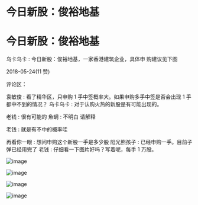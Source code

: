 # 今日新股：俊裕地基

# 今日新股：俊裕地基

乌卡乌卡 : 今日新股：俊裕地基，一家香港建筑企业，具体申 购建议见下图

2018-05-24(11 赞)

评论区：

袁敏俊 : 看了精华区，只申购 1 手中签概率大。如果申购多手中签是否会出现 1 手都中不到的情况？ 乌卡乌卡 : 对于认购火热的新股是有可能出现的。

老钱 : 很有可能的 魚罁 : 不明白 请解释

老钱 : 就是有不中的概率哇

再看你一眼 : 想问申购这个新股一手是多少股 阳光熊孩子 : 已经申购一手。目前子弹已经用完了 老钱 : 仔细看一下图片好吗？写着呢，每手 1 万股。

![image](img/Image_743.png)

![image](img/Image_744.png)

![image](img/Image_745.png)

![image](img/Image_746.png)